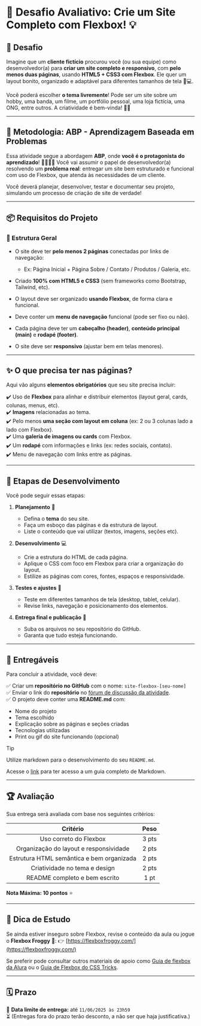 # 🚀 Desafio Avaliativo: Crie um Site Completo com Flexbox! 💡

## 🎯 Desafio

Imagine que um **cliente fictício** procurou você (ou sua equipe) como desenvolvedor(a) para **criar um site completo e responsivo**, com **pelo menos duas páginas**, usando **HTML5 + CSS3 com Flexbox**. Ele quer um layout bonito, organizado e adaptável para diferentes tamanhos de tela 📱💻.

Você poderá escolher **o tema livremente**! Pode ser um site sobre um hobby, uma banda, um filme, um portfólio pessoal, uma loja fictícia, uma ONG, entre outros. A criatividade é bem-vinda! 🧠✨

---

## 🧠 Metodologia: ABP - Aprendizagem Baseada em Problemas

Essa atividade segue a abordagem **ABP**, onde **você é o protagonista do aprendizado**! 🧑‍🏫👩‍🎓
Você vai assumir o papel de desenvolvedor(a) resolvendo um **problema real**: entregar um site bem estruturado e funcional com uso de Flexbox, que atenda às necessidades de um cliente.

Você deverá planejar, desenvolver, testar e documentar seu projeto, simulando um processo de criação de site de verdade!

---

## 📦 Requisitos do Projeto

### 🧩 Estrutura Geral

* O site deve ter **pelo menos 2 páginas** conectadas por links de navegação:

  * Ex: Página Inicial + Página Sobre / Contato / Produtos / Galeria, etc.
  
* Criado **100% com HTML5 e CSS3** (sem frameworks como Bootstrap, Tailwind, etc).
* O layout deve ser organizado **usando Flexbox**, de forma clara e funcional.
* Deve conter um **menu de navegação** funcional (pode ser fixo ou não).
* Cada página deve ter um **cabeçalho (header)**, **conteúdo principal (main)** e **rodapé (footer)**.
* O site deve ser **responsivo** (ajustar bem em telas menores).

---

## ✨ O que precisa ter nas páginas?

Aqui vão alguns **elementos obrigatórios** que seu site precisa incluir:

✔️ Uso de **Flexbox** para alinhar e distribuir elementos (layout geral, cards, colunas, menus, etc).   
✔️ **Imagens** relacionadas ao tema.   
✔️ Pelo menos **uma seção com layout em coluna** (ex: 2 ou 3 colunas lado a lado com Flexbox).   
✔️ Uma **galeria de imagens ou cards** com Flexbox.   
✔️ Um **rodapé** com informações e links (ex: redes sociais, contato).   
✔️ Menu de navegação com links entre as páginas.

---

## 🧪 Etapas de Desenvolvimento

Você pode seguir essas etapas:

1. **Planejamento** 📝

   * Defina o **tema** do seu site.
   * Faça um esboço das páginas e da estrutura de layout.
   * Liste o conteúdo que vai utilizar (textos, imagens, seções etc).

2. **Desenvolvimento** 💻

   * Crie a estrutura do HTML de cada página.
   * Aplique o CSS com foco em Flexbox para criar a organização do layout.
   * Estilize as páginas com cores, fontes, espaços e responsividade.

3. **Testes e ajustes** 🧩

   * Teste em diferentes tamanhos de tela (desktop, tablet, celular).
   * Revise links, navegação e posicionamento dos elementos.

4. **Entrega final e publicação** 🚀

   * Suba os arquivos no seu repositório do GitHub.
   * Garanta que tudo esteja funcionando.

---

## 📂 Entregáveis

Para concluir a atividade, você deve:

✅ Criar um **repositório no GitHub** com o nome: `site-flexbox-[seu-nome]`   
✅ Enviar o link do **repositório** no [fórum de discussão da atividade](https://github.com/dhDSouza/UC12_24-1N/discussions/8).   
✅ O projeto deve conter uma **README.md** com:

* Nome do projeto
* Tema escolhido
* Explicação sobre as páginas e seções criadas
* Tecnologias utilizadas
* Print ou gif do site funcionando (opcional)

> [!TIP]
> Utilize markdown para o desenvolvimento do seu `README.md`.
>
> Acesse o [link](https://github.com/mende1/guia-definitivo-de-markdown/blob/master/README.md) para ter acesso a um guia completo de Markdown.

---

## 🏆 Avaliação

Sua entrega será avaliada com base nos seguintes critérios:

| Critério                                  | Peso  |
|:-----------------------------------------:|:-----:|
| Uso correto do Flexbox                    | 3 pts |
| Organização do layout e responsividade    | 2 pts |
| Estrutura HTML semântica e bem organizada | 2 pts |
| Criatividade no tema e design             | 2 pts |
| README completo e bem escrito             | 1 pt  |

**Nota Máxima: 10 pontos** ⭐

---

## 🧠 Dica de Estudo

Se ainda estiver inseguro sobre Flexbox, revise o conteúdo da aula ou jogue o **Flexbox Froggy** 🐸:
👉 [https://flexboxfroggy.com/](https://flexboxfroggy.com/)

Se preferir pode consultar outros materiais de apoio como [Guia de flexbox da Alura](https://www.alura.com.br/artigos/css-guia-do-flexbox?srsltid=AfmBOopIXrOGPeHQBGV3EZeKPbTgh_aBMcB7MnyDjyiZqQnE4Lgt-DYa) ou o [Guia de Flexbox do CSS Tricks](https://css-tricks.com/snippets/css/a-guide-to-flexbox/).

---

## 🗓️ Prazo

📅 **Data limite de entrega:** até `11/06/2025 às 23h59`   
⏳ (Entregas fora do prazo terão desconto, a não ser que haja justificativa.)
